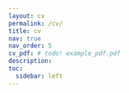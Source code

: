```yaml
---
layout: cv
permalink: /cv/
title: cv
nav: true
nav_order: 5
cv_pdf: # todo! example_pdf.pdf
description: 
toc:
  sidebar: left
---
```

